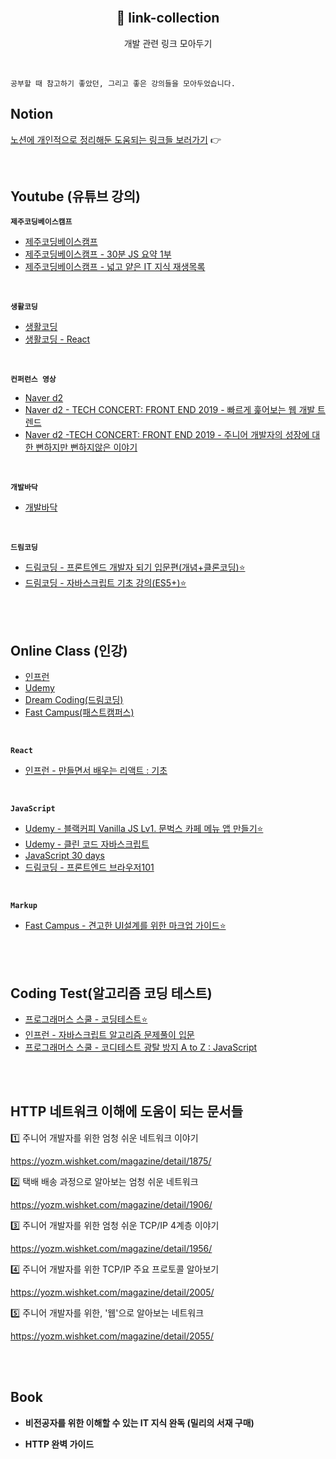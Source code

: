 <br>
<h2 align="center">🔗 link-collection</h2>
<p align="center">개발 관련 링크 모아두기</p>

<br>

```
공부할 때 참고하기 좋았던, 그리고 좋은 강의들을 모아두었습니다.
```

## Notion

[노션에 개인적으로 정리해둔 도움되는 링크들 보러가기](https://hyerimiya.notion.site/Reference-83c842e5e7ea4b61aa702bd1b1640fd5?pvs=4) 👉

<br>

## Youtube (유튜브 강의)

**`제주코딩베이스캠프`**

- [제주코딩베이스캠프](https://www.youtube.com/@jejucodingcamp)
- [제주코딩베이스캠프 - 30분 JS 요약 1부](https://www.youtube.com/watch?v=5eZUgvaSjXY&list=PLkfUwwo13dlWsZAdz1dFojuuYVbRynuFS)
- [제주코딩베이스캠프 - 넓고 얕은 IT 지식 재생목록](https://www.youtube.com/watch?v=KpTyl6gjsrw&list=PLkfUwwo13dlXSXc3A_uCC1HSL5U-VA7M2&index=1)

<br>

**`생활코딩`**

- [생활코딩](https://www.youtube.com/@coohde)
- [생활코딩 - React](https://www.youtube.com/playlist?list=PLuHgQVnccGMCRv6f8H9K5Xwsdyg4sFSdi)

<br>

**`컨퍼런스 영상`**

- [Naver d2](https://www.youtube.com/@naverd2848)
- [Naver d2 - TECH CONCERT: FRONT END 2019 - 빠르게 훑어보는 웹 개발 트렌드](https://www.youtube.com/watch?v=BXOH9b177ho)
- [Naver d2 -TECH CONCERT: FRONT END 2019 - 주니어 개발자의 성장에 대한 뻔하지만 뻔하지않은 이야기](https://www.youtube.com/watch?v=nKKlYEVMhhY)

<br>

**`개발바닥`**

- [개발바닥](https://www.youtube.com/@devbadak/videos)

<br>

**`드림코딩`**

- [드림코딩 - 프론트엔드 개발자 되기 입문편(개념+클론코딩)⭐️](https://www.youtube.com/playlist?list=PLv2d7VI9OotQ1F92Jp9Ce7ovHEsuRQB3Y)
- [드림코딩 - 자바스크립트 기초 강의(ES5+)⭐️](https://www.youtube.com/playlist?list=PLv2d7VI9OotTVOL4QmPfvJWPJvkmv6h-2)

<br>
<br>

## Online Class (인강)

- [인프런](https://www.inflearn.com/)
- [Udemy](https://www.udemy.com/)
- [Dream Coding(드림코딩)](https://academy.dream-coding.com/)
- [Fast Campus(패스트캠퍼스)](https://fastcampus.co.kr/)

<br>

**`React`**

- [인프런 - 만들면서 배우는 리액트 : 기초](https://www.inflearn.com/course/만들면서-배우는-리액트-기초)

<br>

**`JavaScript`**

- [Udemy - 블랙커피 Vanilla JS Lv1. 문벅스 카페 메뉴 앱 만들기⭐️](https://www.udemy.com/course/vanilla-js-lv1/)
- [Udemy - 클린 코드 자바스크립트](https://www.udemy.com/course/clean-code-js/)
- [JavaScript 30 days](https://javascript30.com/)
- [드림코딩 - 프론트엔드 브라우저101](https://academy.dream-coding.com/)

<br>

**`Markup`**

- [Fast Campus - 견고한 UI설계를 위한 마크업 가이드⭐️](https://fastcampus.co.kr/dev_red_jcm)

<br>
<br>

## Coding Test(알고리즘 코딩 테스트)

- [프로그래머스 스쿨 - 코딩테스트⭐️](https://school.programmers.co.kr/learn/challenges?order=recent&page=1&levels=0&languages=javascript)
- [인프런 - 자바스크립트 알고리즘 문제풀이 입문](https://www.inflearn.com/course/자바스크립트-알고리즘-문제풀이)
- [프로그래머스 스쿨 - 코디테스트 광탈 방지 A to Z : JavaScript](https://school.programmers.co.kr/learn/courses/13213/13213-코딩테스트-광탈-방지-a-to-z-javascript)

<br>
<br>

## HTTP 네트워크 이해에 도움이 되는 문서들

1️⃣ 주니어 개발자를 위한 엄청 쉬운 네트워크 이야기

https://yozm.wishket.com/magazine/detail/1875/

2️⃣ 택배 배송 과정으로 알아보는 엄청 쉬운 네트워크

https://yozm.wishket.com/magazine/detail/1906/

3️⃣ 주니어 개발자를 위한 엄청 쉬운 TCP/IP 4계층 이야기

https://yozm.wishket.com/magazine/detail/1956/

4️⃣ 주니어 개발자를 위한 TCP/IP 주요 프로토콜 알아보기

https://yozm.wishket.com/magazine/detail/2005/

5️⃣ 주니어 개발자를 위한, '웹'으로 알아보는 네트워크

https://yozm.wishket.com/magazine/detail/2055/

<br>
<br>

## Book

- **비전공자를 위한 이해할 수 있는 IT 지식 완독 (밀리의 서재 구매)**

- **HTTP 완벽 가이드**
